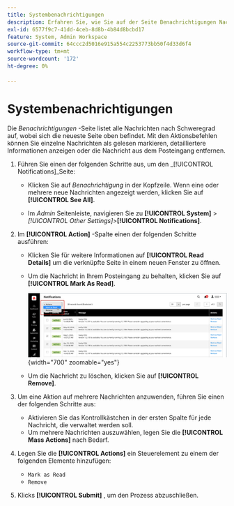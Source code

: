 ```yaml
---
title: Systembenachrichtigungen
description: Erfahren Sie, wie Sie auf der Seite Benachrichtigungen Nachrichten zu Systemvorgängen überprüfen können.
exl-id: 6577f9c7-41dd-4ceb-8d8b-4b84d8bcbd17
feature: System, Admin Workspace
source-git-commit: 64ccc2d5016e915a554c2253773bb50f4d33d6f4
workflow-type: tm+mt
source-wordcount: '172'
ht-degree: 0%

---
```


# Systembenachrichtigungen

Die _Benachrichtigungen_ -Seite listet alle Nachrichten nach Schweregrad auf, wobei sich die neueste Seite oben befindet. Mit den Aktionsbefehlen können Sie einzelne Nachrichten als gelesen markieren, detailliertere Informationen anzeigen oder die Nachricht aus dem Posteingang entfernen.

1. Führen Sie einen der folgenden Schritte aus, um den _[!UICONTROL Notifications]_Seite:

   - Klicken Sie auf _Benachrichtigung_ in der Kopfzeile. Wenn eine oder mehrere neue Nachrichten angezeigt werden, klicken Sie auf **[!UICONTROL See All]**.

   - Im _Admin_ Seitenleiste, navigieren Sie zu **[!UICONTROL System]** > _[!UICONTROL Other Settings]_>**[!UICONTROL Notifications]**.

1. Im **[!UICONTROL Action]** -Spalte einen der folgenden Schritte ausführen:

   - Klicken Sie für weitere Informationen auf **[!UICONTROL Read Details]** um die verknüpfte Seite in einem neuen Fenster zu öffnen.

   - Um die Nachricht in Ihrem Posteingang zu behalten, klicken Sie auf **[!UICONTROL Mark As Read]**.

     ![Admin - Benachrichtigungen](./assets/admin-notifications-mark-as-read.png){width="700" zoomable="yes"}

   - Um die Nachricht zu löschen, klicken Sie auf **[!UICONTROL Remove]**.

1. Um eine Aktion auf mehrere Nachrichten anzuwenden, führen Sie einen der folgenden Schritte aus:

   - Aktivieren Sie das Kontrollkästchen in der ersten Spalte für jede Nachricht, die verwaltet werden soll.
   - Um mehrere Nachrichten auszuwählen, legen Sie die **[!UICONTROL Mass Actions]** nach Bedarf.

1. Legen Sie die **[!UICONTROL Actions]** ein Steuerelement zu einem der folgenden Elemente hinzufügen:

   - `Mark as Read`
   - `Remove`

1. Klicks **[!UICONTROL Submit]** , um den Prozess abzuschließen.
